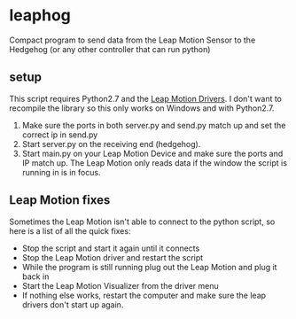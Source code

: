 # leaphog
Compact program to send data from the Leap Motion Sensor to the Hedgehog (or any other controller that can run python)

## setup
This script requires Python2.7 and the [Leap Motion Drivers](https://www.leapmotion.com/setup/desktop/).
I don't want to recompile the library so this only works on Windows and  with Python2.7.

1. Make sure the ports in both server.py and send.py match up and set the correct ip in send.py
2. Start server.py on the receiving end (hedgehog).
3. Start main.py on your Leap Motion Device and make sure the ports and IP match up.
The Leap Motion only reads data if the window the script is running in is in focus.

## Leap Motion fixes
Sometimes the Leap Motion isn't able to connect to the python script, so here is a list of all the quick fixes:
 - Stop the script and start it again until it connects
 - Stop the Leap Motion driver and restart the script
 - While the program is still running plug out the Leap Motion and plug it back in
 - Start the Leap Motion Visualizer from the driver menu
 - If nothing else works, restart the computer and make sure the leap drivers don't start up again.
